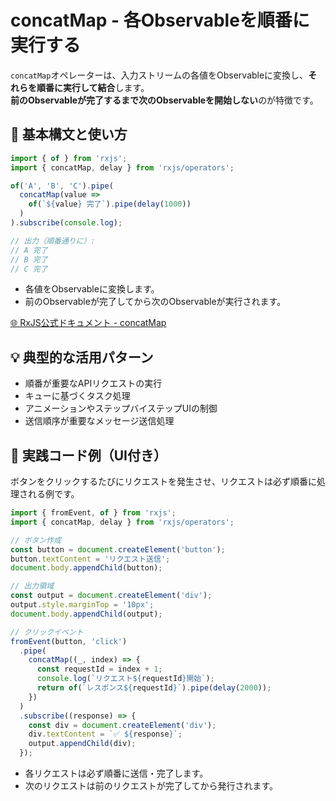 # concatMap - 各Observableを順番に実行する

`concatMap`オペレーターは、入力ストリームの各値をObservableに変換し、**それらを順番に実行して結合**します。  
**前のObservableが完了するまで次のObservableを開始しない**のが特徴です。

## 🔰 基本構文と使い方

```ts
import { of } from 'rxjs';
import { concatMap, delay } from 'rxjs/operators';

of('A', 'B', 'C').pipe(
  concatMap(value =>
    of(`${value} 完了`).pipe(delay(1000))
  )
).subscribe(console.log);

// 出力（順番通りに）:
// A 完了
// B 完了
// C 完了
```
- 各値をObservableに変換します。
- 前のObservableが完了してから次のObservableが実行されます。

[🌐 RxJS公式ドキュメント - concatMap](https://rxjs.dev/api/index/function/concatMap)

## 💡 典型的な活用パターン
- 順番が重要なAPIリクエストの実行
- キューに基づくタスク処理
- アニメーションやステップバイステップUIの制御
- 送信順序が重要なメッセージ送信処理


## 🧠 実践コード例（UI付き）

ボタンをクリックするたびにリクエストを発生させ、リクエストは必ず順番に処理される例です。

```ts
import { fromEvent, of } from 'rxjs';
import { concatMap, delay } from 'rxjs/operators';

// ボタン作成
const button = document.createElement('button');
button.textContent = 'リクエスト送信';
document.body.appendChild(button);

// 出力領域
const output = document.createElement('div');
output.style.marginTop = '10px';
document.body.appendChild(output);

// クリックイベント
fromEvent(button, 'click')
  .pipe(
    concatMap((_, index) => {
      const requestId = index + 1;
      console.log(`リクエスト${requestId}開始`);
      return of(`レスポンス${requestId}`).pipe(delay(2000));
    })
  )
  .subscribe((response) => {
    const div = document.createElement('div');
    div.textContent = `✅ ${response}`;
    output.appendChild(div);
  });

```

- 各リクエストは必ず順番に送信・完了します。
- 次のリクエストは前のリクエストが完了してから発行されます。

